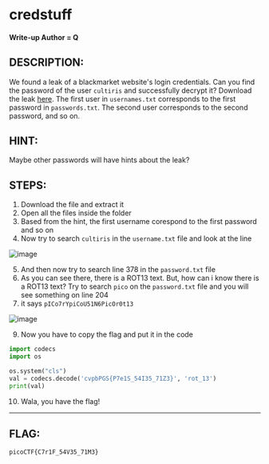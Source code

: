 # credstuff
#### Write-up Author = Q
## DESCRIPTION:
We found a leak of a blackmarket website's login credentials. 
Can you find the password of the user `cultiris` and successfully decrypt it? Download the leak [here](https://github.com/jon-brandy/CTF-WRITE-UP/blob/aa4795076e2461d272f9188cc8327ae0ef8885af/Asset/credstuff/leak.tar). 
The first user in `usernames.txt` corresponds to the first password in 
`passwords.txt`. The second user corresponds to the second password, and so on.
## HINT:
Maybe other passwords will have hints about the leak?

## STEPS:
1. Download the file and extract it
2. Open all the files inside the folder
3. Based from the hint, the first username corespond to the first password and so on
4. Now try to search `cultiris` in the `username.txt` file and look at the line

![image](https://user-images.githubusercontent.com/89120989/173223765-89691dd7-7fee-4e79-add7-131b382abe03.png)

5. And then now try to search line 378 in the `password.txt` file
6. As you can see there, there is a ROT13 text. But, how can i know there is a ROT13 text? Try to search `pico` on the `password.txt` file and you will see something on line 204
8. it says `pICo7rYpiCoU51N6PicOr0t13`

![image](https://user-images.githubusercontent.com/89120989/173223774-95b673ac-932c-4869-ac77-159be234be27.png)

9. Now you have to copy the flag and put it in the code

```py
import codecs
import os

os.system("cls")
val = codecs.decode('cvpbPGS{P7e1S_54I35_71Z3}', 'rot_13')
print(val)
```

10. Wala, you have the flag!

---


## FLAG:
```
picoCTF{C7r1F_54V35_71M3}
```
